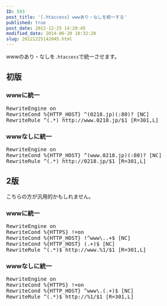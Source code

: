 ```yaml
---
ID: 593
post_title: '[.htaccess] wwwあり・なしを統一する'
published: true
post_date: 2012-12-25 14:20:45
modified_date: 2014-06-20 10:32:20
slug: 20121225142045.html
---
```

wwwのあり・なしを<code>.htaccess</code>で統一させます。
<!--more-->
<h2>初版</h2>
<h3>wwwに統一</h3>
<pre class="prettyprint linenums">RewriteEngine on
RewriteCond %{HTTP_HOST} ^(0218.jp)(:80)? [NC]
RewriteRule ^(.*) http://www.0218.jp/$1 [R=301,L]</pre>

<h3>wwwなしに統一</h3>
<pre class="prettyprint linenums">RewriteEngine on
RewriteCond %{HTTP_HOST} ^(www.0218.jp)(:80)? [NC]
RewriteRule ^(.*) http://0218.jp/$1 [R=301,L]</pre>

<h2>2版</h2>
こちらの方が汎用的かもしれません。
<h3>wwwに統一</h3>
<pre class="prettyprint linenums">
RewriteEngine on
RewriteCond %{HTTPS} !=on
RewriteCond %{HTTP_HOST} !^www\..+$ [NC]
RewriteCond %{HTTP_HOST} (.+)$ [NC]
RewriteRule ^(.*)$ http://www.%1/$1 [R=301,L]
</pre>

<h3>wwwなしに統一</h3>
<pre class="prettyprint linenums">
RewriteEngine on
RewriteCond %{HTTPS} !=on
RewriteCond %{HTTP_HOST} ^www\.(.+)$ [NC]
RewriteRule ^(.*)$ http://%1/$1 [R=301,L]
</pre>